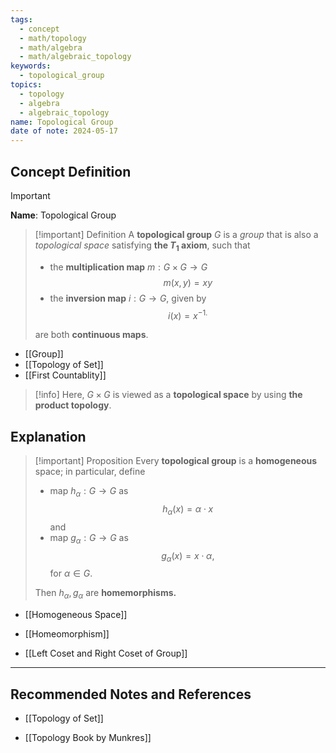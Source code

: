 ```yaml
---
tags:
  - concept
  - math/topology
  - math/algebra
  - math/algebraic_topology
keywords:
  - topological_group
topics:
  - topology
  - algebra
  - algebraic_topology
name: Topological Group
date of note: 2024-05-17
---
```


## Concept Definition

>[!important]
>**Name**: Topological Group

>[!important] Definition
>A **topological group** $G$ is a *group* that is also a *topological space* satisfying **the $T_1$ axiom**, such that  
>- the **multiplication map** $m: G \times G \rightarrow G$ 
>$$
>m(x, y) = x y
>$$
>- the **inversion map** $i: G \rightarrow G$, given by
>$$
>i(x) = x^{-1.}
>$$  
>
>are both **continuous maps**. 

- [[Group]]
- [[Topology of Set]]
- [[First Countablity]]

>[!info]
>Here, $G\times G$ is viewed as a **topological space** by using **the product topology**.


## Explanation

>[!important] Proposition
>Every **topological group** is a **homogeneous** space; in particular,  define 
>- map $h_{\alpha}: G\to G$ as $$h_{\alpha}(x) = \alpha\cdot x$$ and
>- map $g_{\alpha}: G\to G$ as $$g_{\alpha}(x) = x \cdot \alpha,$$ for $\alpha\in G$.
>  
>Then $h_{\alpha}, \, g_{\alpha}$ are **homemorphisms.**

- [[Homogeneous Space]]
- [[Homeomorphism]]

- [[Left Coset and Right Coset of Group]]


-----------
##  Recommended Notes and References


- [[Topology of Set]]

- [[Topology Book by Munkres]]